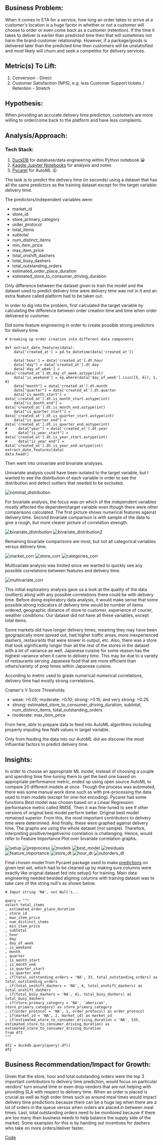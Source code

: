 ## Business Problem:

When it comes to ETA for a service, how long an order takes to arrive at a customer's location is a huge factor in whether or not a customer will choose to order or even come back
as a customer (retention). If the time it takes to deliver is earlier than predicted time then that will sometimes not harm the brand-customer relationship. However, if a package/goods is delivered 
later than the predicted time then customers will be unstatisfied and most likely will churn and seek a competitor for delivery services.

## Metric(s) To Lift:

1. Conversion - Direct
2. Customer Satisfaction (NPS), e.g. less Customer Support tickets / Retention - Stretch

## Hypothesis:

When providing an accurate delivery time prediction, customers are more willing to order/come back to the platform and have less complaints.

## Analysis/Approach:

### Tech Stack:
1. [DuckDB](https://duckdb.org/docs/guides/python/jupyter.html) for database/data engineering within Python notebook 😀
2. [Kaggle Jupyter Notebooks](https://www.kaggle.com/docs/notebooks) for analysis and notes
3. [Pycaret](https://pycaret.gitbook.io/docs/) for AutoML 😲


The task is to predict the delivery time (in seconds) using a dataset that has all the same predictors as the training dataset except for the target variable: delivery time.

The predictors/independent variables were:

* market_id
* store_id
* store_primary_category
* order_protocol
* total_items
* subtotal
* num_distinct_items
* min_item_price
* max_item_price
* total_onshift_dashers
* total_busy_dashers
* total_outstanding_orders
* estimated_order_place_duration
* estimated_store_to_consumer_driving_duration

Only difference between the dataset given to train the model and the dataset used to predict delivery time were delivery time was not in it and an extra feature called platform had
to be taken out.

In order to dig into the problem, first calculated the target variable by calculating the difference between order creation time and time when order delivered to customer.

Did some feature engineering in order to create possible strong predictors for delivery time.

```
# breaking up order creation into different data components

def extract_date_features(data):
    data['created_at'] = pd.to_datetime(data['created_at']) 
    
    data['hour'] = data['created_at'].dt.hour
    data["day"] = data['created_at'].dt.day
    data['day_of_week'] = data['created_at'].dt.day_of_week.astype(int)
    data['is_weekend'] = np.where(data['day_of_week'].isin([5, 6]), 1, 0)
    data["month"] = data['created_at'].dt.month
    data["quarter"] = data['created_at'].dt.quarter
    data["is_month_start"] = data['created_at'].dt.is_month_start.astype(int)
    data["is_month_end"] = data['created_at'].dt.is_month_end.astype(int)
    data["is_quarter_start"] = data['created_at'].dt.is_quarter_start.astype(int)
    data["is_quarter_end"] = data['created_at'].dt.is_quarter_end.astype(int)
#     data["year"] = data['created_at'].dt.year
#     data["is_year_start"] = data['created_at'].dt.is_year_start.astype(int)
#     data["is_year_end"] = data['created_at'].dt.is_year_end.astype(int)
extract_date_features(data)
data.head()
```

Then went into univariate and bivariate analyses. 

Univariate analysis could have been isolated to the target variable, but I wanted to see the distribution of each variable in order to see the distribution and detect
outliers that needed to be excluded. 

![nominal_distribution](nom_dist.png)

For bivariate analysis, the focus was on which of the independent variables mostly affected the dependent/target variable even though there were other comparisons calculated.
The first picture shows numerical features against delivery time. Second bivariate comparison is with sample of the data to give a rough, but more clearer picture of correlation strength.

![bivariate_distribution](bivariate.png)
![bivariate_distribution2](sample_corr.png)

Remaining bivariate comparisons are most, but not all categorical variables versus delivery time.

![market_corr](market_corr.png)
![store_corr](store_corr.png)
![categories_corr](categories_corr.png)

Multivariate analysis was limited since we wanted to quickly see any possible correlations between features and delivery time.

![multivariate_corr](multivariate.png)

This initial exploratory analysis gave us a look at the quality of the data (outliers) along with any possible correlations there could be with delivery time. Before doing exploratory data analysis, it would make sense that some possible strong indicators of delivery time would be number of items ordered, geographic distance of store to customer, experience of courier, weather conditions. Our dataset did not have all these variables, except total items.

Some markets did have longer delivery times, meaning they may have been geograpically more spread out, had higher traffic areas, more inexperienced dashers, restaurants that were slower in output, etc. Also, there was a store that took significantly longer than all the rest of the stores in the dataset with a lot of variance as well. Japanese cuisine for some reason has the highest variance when it came to delivery time. This may be due to a variety of restaurants serving Japanese food that are more efficient than others/variety of prep times within Japanese cuisine. 

According to metric used to grade numerical-numerical correlations, delivery time had mostly strong correlations.

Cramer's V Score Thresholds:

* weak: >0.05; moderate: >0.10; strong: >0.15; and very strong: >0.25.
* strong: estimated_store_to_consumer_driving_duration, subtotal, num_distinct_items, total_outstanding_orders
* moderate: max_item_price

From here, able to prepare data to feed into AutoML algorithms including properly imputing few NaN values in target variable.

Only from feeding the data into our AutoML did we discover the most influential factors to predict delivery time.

## Insights:

In order to choose an appropriate ML model, instead of choosing a couple and spending time fine-tuning them to get the best one based on appropriate performance metric, ended up using open source AutoML to compare 20 different models at once. Though the process was automated, there was some manual work done such as with pre-processing the data used to train models (except for one-hot encoding). Pycaret had some functions  Best model was chosen based on a Linear Regression performance metric called RMSE. Then it was fine-tuned to see if other versions of original best model perform better. Original best model remained superior. From this, the most important contributors to delivery time were determined. And finally, these were graphed against delivery time. The graphs are using the whole dataset (not sample). Therefore, interpreting positive/negative/no correlation is challenging. Hence, would refer to Feature Importance Plot over bivariate correlation graphs.

![setup](setup.png)
![preprocess](preprocess.png)
![models](models.png)
![best_model](best_model.png)
![residuals](residuals.png)
![feature_importance](feature_importance.png)
![store_dt](store_dt.png)
![hour_dt](hour_dt.png)
![outorders_dt](outorders_dt.png)

Final chosen model from Pycaret package used to make [predictions](https://github.com/mindyng/2023-Business-Projects/blob/main/Food_Delivery/delivery_time_predictions.csv) on given test set, which had to be cleaned up by making sure columns were exactly like original dataset fed into setup() for training. Main data engineering needed besided aligning columns with training dataset was to take care of the string null's as shown below. 

```
# Imput string 'NA', not Null's...

query = """
select total_items
, estimated_order_place_duration
, store_id
, max_item_price
, num_distinct_items
, min_item_price
, subtotal
, hour
, day
, day_of_week
, is_weekend
, month
, quarter
, is_month_start
, is_month_end
, is_quarter_start
, is_quarter_end
, if(total_outstanding_orders = 'NA', 33, total_outstanding_orders) as total_outstanding_orders
, if(total_onshift_dashers = 'NA', 4, total_onshift_dashers) as total_onshift_dashers
, if(total_busy_dashers = 'NA', 41, total_busy_dashers) as total_busy_dashers
, if(store_primary_category = 'NA', 'american', store_primary_category) as store_primary_category
, if(order_protocol = 'NA', 1, order_protocol) as order_protocol
, if(market_id = 'NA', 2, market_id) as market_id
, if(estimated_store_to_consumer_driving_duration = 'NA', 535, estimated_store_to_consumer_driving_duration) as estimated_store_to_consumer_driving_duration
from df2
"""

df2 = duckdb.query(query).df()
df2
```

## Business Recommendation/Impact for Growth:

Given that the store, hour and total outstanding orders were the top 3 important contributors to delivery time prediction, would focus on particular vendors' turn around time or even drop vendors that are not helping with providing SLA with respect to delivery time. When an order is placed is crucial as well as high order times such as around meal times would impact delivery time predictions because there can be a huge lag when there are a lot of orders in the queue versus when orders are placed in between meal times. Last, total outstanding orders need to be monitored because if there are too many then business needs to help balance the supply side of the market. Some examples for this is by handing out incentives for dashers who take on more orders/deliver faster.

[Code](https://github.com/mindyng/2023-Business-Projects/blob/main/Food_Delivery/doordash-delivery-time-prediction.ipynb)
